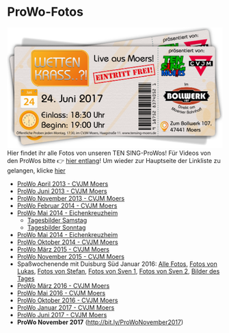 # ProWo-Fotos
![TEN SING Moers Logo](../../footage/banner2017/WettenKrass-Ticket-cutout-500dpi-01.png)
Hier findet ihr alle Fotos von unseren TEN SING-ProWos! Für Videos von den ProWos bitte :point_right: [hier entlang](../Videos/ProWos.md)! Um wieder zur Hauptseite der Linkliste zu gelangen, klicke [hier](../../Linkliste.md)

* [ProWo April 2013 - CVJM Moers](https://www.flickr.com/gp/tsmoers/1yk30m)
* [ProWo Juni 2013 - CVJM Moers](https://www.flickr.com/gp/tsmoers/qRPxa9)
* [ProWo November 2013 - CVJM Moers](https://www.flickr.com/gp/tsmoers/9MFm56)
* [ProWo Februar 2014 - CVJM Moers](https://www.flickr.com/gp/tsmoers/0P9021)
* [ProWo Mai 2014 - Eichenkreuzheim](https://www.flickr.com/gp/tsmoers/uJ1H8d)
  * [Tagesbilder Samstag](https://www.flickr.com/gp/tsmoers/K47kKn)
  * [Tagesbilder Sonntag](https://flic.kr/s/aHsjYfpa5u)
* [ProWo Mai 2014 - Eichenkreuzheim](https://www.flickr.com/gp/tsmoers/88f623) 
* [ProWo Oktober 2014 - CVJM Moers](https://www.flickr.com/gp/tsmoers/1q0d9q)
* [ProWo März 2015 - CVJM Moers](https://www.flickr.com/gp/tsmoers/t35924)
* [ProWo November 2015 - CVJM Moers](https://www.flickr.com/gp/tsmoers/3o3u47)
* Spaßwochenende mit Duisburg Süd Januar 2016: [Alle Fotos](https://www.flickr.com/gp/tsmoers/61sZAg), [Fotos von Lukas](https://www.flickr.com/gp/tsmoers/033109), [Fotos von Stefan](https://www.flickr.com/gp/tsmoers/AKVXy9), [Fotos von Sven 1](https://www.flickr.com/gp/tsmoers/5i0o9E), [Fotos von Sven 2](https://www.flickr.com/gp/tsmoers/T7e1mX), [Bilder des Tages](https://www.flickr.com/gp/tsmoers/D0099v)
* [ProWo März 2016 - CVJM Moers](https://www.flickr.com/gp/tsmoers/jy8513)
* [ProWo Mai 2016 - CVJM Moers](https://www.flickr.com/gp/tsmoers/0VH6z6)
* [ProWo Oktober 2016 - CVJM Moers](http://bit.ly/ProWoOktober2016)
* [ProWo Januar 2017 - CVJM Moers](http://bit.ly/ProWoJanuar2017)
* [ProWo Juni 2017 - CVJM Moers](http://bit.ly/ProWoJuni2017)
* **ProWo November 2017** (http://bit.ly/ProWoNovember2017)
